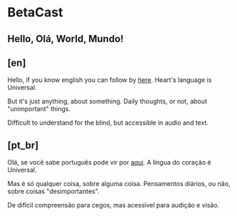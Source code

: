 
# BetaCast

## Hello, Olá, World, Mundo!

## [en]
Hello, if you know english you can follow by [here](content_EN.md). Heart's language is Universal.

But it's just anything, about something. Daily thoughts, or not, about "unimportant" things.

Difficult to understand for the blind, but accessible in audio and text.

## [pt_br]
Olá, se você sabe português pode vir por [aqui](content_PT.md). A língua do coração é Universal.

Mas é só qualquer coisa, sobre alguma coisa. Pensamentos diários, ou não, sobre coisas "desimportantes".

De difícil compreensão para cegos, mas acessível para audição e visão.
